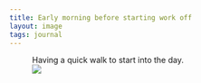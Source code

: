 ```yaml
---
title: Early morning before starting work off
layout: image
tags: journal
---
```

<figure class="lg:bleed bleed-right lg:split-aside-left">
<figcaption>Having a quick walk to start into the day.</figcaption>
<img src="/img/journal/IMG_1251D.jpg">
</figure>